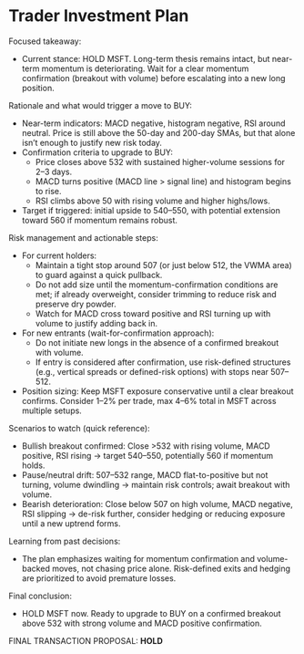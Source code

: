 # Trader Investment Plan

Focused takeaway:
- Current stance: HOLD MSFT. Long-term thesis remains intact, but near-term momentum is deteriorating. Wait for a clear momentum confirmation (breakout with volume) before escalating into a new long position.

Rationale and what would trigger a move to BUY:
- Near-term indicators: MACD negative, histogram negative, RSI around neutral. Price is still above the 50-day and 200-day SMAs, but that alone isn’t enough to justify new risk today.
- Confirmation criteria to upgrade to BUY:
  - Price closes above 532 with sustained higher-volume sessions for 2–3 days.
  - MACD turns positive (MACD line > signal line) and histogram begins to rise.
  - RSI climbs above 50 with rising volume and higher highs/lows.
- Target if triggered: initial upside to 540–550, with potential extension toward 560 if momentum remains robust.

Risk management and actionable steps:
- For current holders:
  - Maintain a tight stop around 507 (or just below 512, the VWMA area) to guard against a quick pullback.
  - Do not add size until the momentum-confirmation conditions are met; if already overweight, consider trimming to reduce risk and preserve dry powder.
  - Watch for MACD cross toward positive and RSI turning up with volume to justify adding back in.
- For new entrants (wait-for-confirmation approach):
  - Do not initiate new longs in the absence of a confirmed breakout with volume.
  - If entry is considered after confirmation, use risk-defined structures (e.g., vertical spreads or defined-risk options) with stops near 507–512.
- Position sizing: Keep MSFT exposure conservative until a clear breakout confirms. Consider 1–2% per trade, max 4–6% total in MSFT across multiple setups.

Scenarios to watch (quick reference):
- Bullish breakout confirmed: Close >532 with rising volume, MACD positive, RSI rising → target 540–550, potentially 560 if momentum holds.
- Pause/neutral drift: 507–532 range, MACD flat-to-positive but not turning, volume dwindling → maintain risk controls; await breakout with volume.
- Bearish deterioration: Close below 507 on high volume, MACD negative, RSI slipping → de-risk further, consider hedging or reducing exposure until a new uptrend forms.

Learning from past decisions:
- The plan emphasizes waiting for momentum confirmation and volume-backed moves, not chasing price alone. Risk-defined exits and hedging are prioritized to avoid premature losses.

Final conclusion:
- HOLD MSFT now. Ready to upgrade to BUY on a confirmed breakout above 532 with strong volume and MACD positive confirmation.

FINAL TRANSACTION PROPOSAL: **HOLD**
